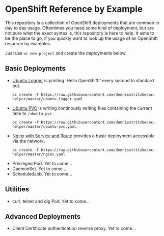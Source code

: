 # OpenShift Reference by Example
This repository is a collection of OpenShift deployments that are common in day to day usage.
Oftentimes you need some kind of deployment, but are not sure what the exact syntax is, this repository is here to help.
It aims to be the place to go, if you quickly want to look up the usage of an OpenShift resource by examples.

Just use `oc new-project` and create the deployments below.

## Basic Deployments
- [Ubuntu Logger](ubuntu-logger.yaml)
  is printing 'Hello OpenShift!' every second to standard out.
  ```
  oc create -f https://raw.githubusercontent.com/dennisstritzke/oc-helper/master/ubuntu-logger.yaml
  ```
- [Ubuntu PVC](ubuntu-pvc.yaml) is writing continously writing files containing the current time to `/ubuntu-pvc`
  ```
  oc create -f https://raw.githubusercontent.com/dennisstritzke/oc-helper/master/ubuntu-pvc.yaml
  ```
- [Nginx with Service and Route](nginx.yaml) provides a basic deployment accessible via the network.
  ```
  oc create -f https://raw.githubusercontent.com/dennisstritzke/oc-helper/master/nginx.yaml
  ```
- Privileged Pod. Yet to come...
- DaemonSet. Yet to come...
- ScheduledJob. Yet to come...

## Utilities
- curl, telnet and dig Pod. Yet to come...

## Advanced Deployments
- Client Certificate authentication reverse proxy. Yet to come...